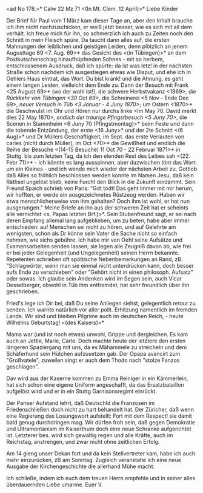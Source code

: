 <ad No 178.>* Calw 22 Mz 71
 <(In Mt. Clem. 12 April)>*
Liebe Kinder

Der Brief für Paul vom 1 März kam dieser Tage an, aber den Inhalt brauche ich ihm nicht nachzuschicken, er weiß jetzt besser, wie es sich mit all dem verhält. Ich freue mich für ihn, so schmerzlich ich auch zu Zeiten noch den Schnitt in mein Fleisch spüre. Da taucht dann alles auf, die ersten Mahnungen der leiblichen und geistigen Leiden, denn plötzlich an jenem Augusttage 69 <7. Aug. 69>* das Gesicht des <(in Tübingen)>* an dem Postkutschenschlag hinaufhüpfenden Sohnes - mit so herbem, entschlossenem Ausdruck, daß ich spürte: da ist was letz! in der nächsten Straße schon nachdem ich ausgestiegen etwas wie Disput, und ehe ich in Oehlers Haus eintrat, das Wort: Du bist krank! und die Ahnung, es geht einem langen Leiden, vielleicht dem Ende zu. Dann der Besuch mit Frank <25 August 69>* (wo der wohl ist!), die schwere Herbstvakanz <1869>*, die Rückkehr von Tübingen <30 Oct 69>*, die Schreinerei <5 Nov - Ende Dec 69>*, neuer Versuch in Tüb <3 Januar - 4 Juny 1870>*; um Ostern <1870>* die Geschwulst im Ohr und Hören nur durchs linke <Im May 70. David merkt dies 22 May 1870>*, endlich der traurige Pfingstbesuch <5 Juny 70>*, die Scenen in Stammheim <6 Juny 70 (Pfingstmontag)>* beim Feste und dann die tobende Entzündung, der erste <16 Juny>* und der 2te Schnitt <(6 Aug)>* und Dr Müllers Geschäftigkeit, im Sept. das erste Verlauten von caries (nicht durch Müller), im Oct <70>* die Gewißheit und endlich die Reihe der Besuche <(14-15 Besuche) 11 Oct 70 - 22 Februar 1871>* in Stuttg. bis zum letzten Tag, da ich den elenden Rest des Leibes sah <(22. Febr 71)>* - ich könnte es lang ausspinnen, aber dazwischen tönt das Wort: um ein Kleines - und ich wende mich wieder der nächsten Arbeit zu. Gottlob daß Alles so fröhlich beschlossen werden konnte im Namen Jesu, daß kein Räthsel ungelöst blieb, keine Furcht den Blick in die Zukunft eindämmt. Sein Freund Spaich schrieb von Paris: "Gdt todt! Das geht immer mit mir herum, wir hofften, er werde ein ausgezeichnetes Rüstzeug werden. Haben wir etwa menschlicherweise von ihm gehalten? Doch ihm ist wohl, er hat nun ausgerungen." Meine Briefe an ihn aus der schweren Zeit hat er scheints alle vernichtet <s. Papas letzten Brf.)>*. Sein Stubenfreund sagt, er sei nach deren Empfang allemal lang aufgeblieben, um zu beten, habe aber immer entschieden: auf Menschen sei nicht zu hören, und auf Gelehrte am wenigsten, schon als Dr könne sein Vater die Sache nicht so einfach nehmen, wie sichs gebühre. Ich habe mir von Oehl seine Aufsätze und Examensarbeiten senden lassen; sie legen alle Zeugniß davon ab, wie frei er bei jeder Gelegenheit (und Ungelegenheit) seinen Herrn bekannte. Repetenten schrieben oft spöttische Nebenbemerkungen an Rand, zB. "Schlagwörter, wenn man sie einmal nicht unterdrücken kann, doch besser aufs Ende zu verschieben" oder "Gehört nicht in einen philosoph. Aufsatz" oder sowas. Ich glaube sein Andenken wird im Segen sein, auch Vicar Desselberger, obwohl in Tüb ihm entfremdet, hat sehr freundlich über ihn geschrieben.

Fried's lege ich Dir bei, daß Du seine Anliegen siehst, gelegentlich retour zu senden. Ich warnte natürlich vor aller polit. Erhitzung namentlich im fremden Lande. Wir sind und bleiben Pilgrime auch im deutschen Reich, - heute Wilhelms Geburtstag! <(des Kaisers)>*

Mama war (und ist noch etwas) unwohl, Grippe und dergleichen. Es kam auch an Jettle, Marie, Carle. Doch machte heute der letztere den ersten längeren Spaziergang mit uns, da es Mähammele zu streicheln und dem Schäferhund sein Hütchen aufzusetzen gab. Der Opapa avancirt zum "Großvatele", zuweilen singt er auch dem Thodo nach "stolze Fanzos geschlagen".

Dav wird aus der Kaserne kommen zu Emma Reiniger in ein Kämmerlein, hat sich schon eine eigene Uniform angeschafft, da das Ersatzbataillon aufgelöst wird und er in ein Stuttg Garnisonsregimt einrückt.

Der Pariser Aufstand lehrt, daß Deutschld die Franzosen im Friedenschließen doch nicht zu hart behandelt hat. Der Züricher, daß wenn eine Regierung das Losungswort aufstellt: Fort mit dem Respect! sie damit bald genug durchdringen mag. Wir dürfen froh sein, daß gegen Demokratie und Ultramontanism im Kaiserthum doch eine neue Schranke aufgerichtet ist. Letzterer bes. wird sich gewaltig regen und alle Kräfte, auch im Reichstag, anstrengen, und zwar nicht ohne zeitlichen Erfolg.

Am 14 gieng unser Dekan fort und da kein Stellvertreter kam, habe ich auch mehr einzurücken, zB am Sonntag. Zugleich veranstalte ich eine neue Ausgabe der Kirchengeschichte die allerhand Mühe macht.

Ich schließe, indem ich euch dem treuen Herrn empfehle und in seiner alles überdauernden Liebe umarme.
 Euer V.
